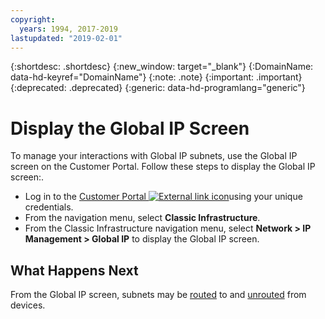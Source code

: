 ```yaml
---
copyright:
  years: 1994, 2017-2019
lastupdated: "2019-02-01"
---
```


{:shortdesc: .shortdesc}
{:new_window: target="_blank"}
{:DomainName: data-hd-keyref="DomainName"}
{:note: .note}
{:important: .important}
{:deprecated: .deprecated}
{:generic: data-hd-programlang="generic"}

# Display the Global IP Screen

To manage your interactions with Global IP subnets, use the Global IP screen on the Customer Portal. Follow these steps to display the Global IP screen:.

* Log in to the [Customer Portal ![External link icon](../../icons/launch-glyph.svg "External link icon")](https://{DomainName}/)using your unique credentials.
* From the navigation menu, select **Classic Infrastructure**.
* From the Classic Infrastructure navigation menu, select **Network > IP Management > Global IP** to display the Global IP screen.

## What Happens Next

From the Global IP screen, subnets may be [routed](/docs/infrastructure/subnets?topic=subnets-route-a-global-ip-address-to-a-device) to and [unrouted](/docs/infrastructure/subnets?topic=subnets-unroute-a-global-ip-address-from-a-device) from devices.
